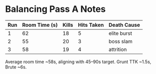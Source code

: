 # Balancing Pass A Notes

| Run | Room Time (s) | Kills | Hits Taken | Death Cause |
| --- | ------------- | ----- | ---------- | ----------- |
| 1   | 62            | 18    | 5          | elite burst |
| 2   | 55            | 20    | 3          | boss slam   |
| 3   | 58            | 19    | 4          | attrition   |

Average room time ~58s, aligning with 45–90s target. Grunt TTK ~1.5s, Brute ~6s.

